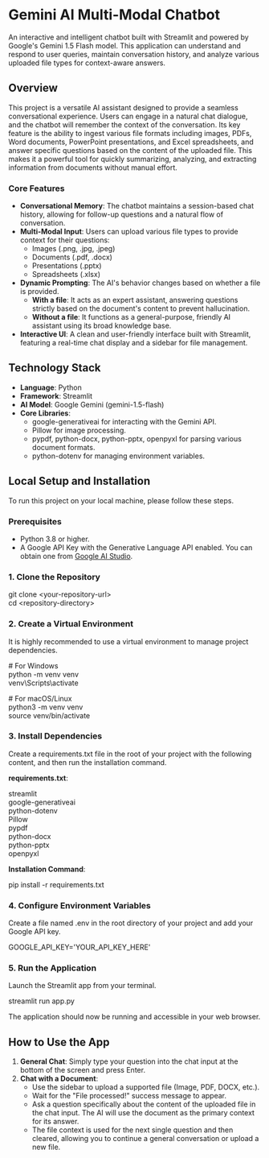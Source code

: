 # **Gemini AI Multi-Modal Chatbot**

An interactive and intelligent chatbot built with Streamlit and powered by Google's Gemini 1.5 Flash model. This application can understand and respond to user queries, maintain conversation history, and analyze various uploaded file types for context-aware answers.

## **Overview**

This project is a versatile AI assistant designed to provide a seamless conversational experience. Users can engage in a natural chat dialogue, and the chatbot will remember the context of the conversation. Its key feature is the ability to ingest various file formats including images, PDFs, Word documents, PowerPoint presentations, and Excel spreadsheets, and answer specific questions based on the content of the uploaded file. This makes it a powerful tool for quickly summarizing, analyzing, and extracting information from documents without manual effort.

### **Core Features**

* **Conversational Memory**: The chatbot maintains a session-based chat history, allowing for follow-up questions and a natural flow of conversation.  
* **Multi-Modal Input**: Users can upload various file types to provide context for their questions:  
  * Images (.png, .jpg, .jpeg)  
  * Documents (.pdf, .docx)  
  * Presentations (.pptx)  
  * Spreadsheets (.xlsx)  
* **Dynamic Prompting**: The AI's behavior changes based on whether a file is provided.  
  * **With a file**: It acts as an expert assistant, answering questions strictly based on the document's content to prevent hallucination.  
  * **Without a file**: It functions as a general-purpose, friendly AI assistant using its broad knowledge base.  
* **Interactive UI**: A clean and user-friendly interface built with Streamlit, featuring a real-time chat display and a sidebar for file management.

## **Technology Stack**

* **Language**: Python  
* **Framework**: Streamlit  
* **AI Model**: Google Gemini (gemini-1.5-flash)  
* **Core Libraries**:  
  * google-generativeai for interacting with the Gemini API.  
  * Pillow for image processing.  
  * pypdf, python-docx, python-pptx, openpyxl for parsing various document formats.  
  * python-dotenv for managing environment variables.

## **Local Setup and Installation**

To run this project on your local machine, please follow these steps.

### **Prerequisites**

* Python 3.8 or higher.  
* A Google API Key with the Generative Language API enabled. You can obtain one from [Google AI Studio](https://aistudio.google.com/app/apikey).

### **1\. Clone the Repository**

git clone \<your-repository-url\>  
cd \<repository-directory\>

### **2\. Create a Virtual Environment**

It is highly recommended to use a virtual environment to manage project dependencies.

\# For Windows  
python \-m venv venv  
venv\\Scripts\\activate

\# For macOS/Linux  
python3 \-m venv venv  
source venv/bin/activate

### **3\. Install Dependencies**

Create a requirements.txt file in the root of your project with the following content, and then run the installation command.

**requirements.txt**:

streamlit  
google-generativeai  
python-dotenv  
Pillow  
pypdf  
python-docx  
python-pptx  
openpyxl

**Installation Command**:

pip install \-r requirements.txt

### **4\. Configure Environment Variables**

Create a file named .env in the root directory of your project and add your Google API key.

GOOGLE\_API\_KEY='YOUR\_API\_KEY\_HERE'

### **5\. Run the Application**

Launch the Streamlit app from your terminal.

streamlit run app.py

The application should now be running and accessible in your web browser.

## **How to Use the App**

1. **General Chat**: Simply type your question into the chat input at the bottom of the screen and press Enter.  
2. **Chat with a Document**:  
   * Use the sidebar to upload a supported file (Image, PDF, DOCX, etc.).  
   * Wait for the "File processed\!" success message to appear.  
   * Ask a question specifically about the content of the uploaded file in the chat input. The AI will use the document as the primary context for its answer.  
   * The file context is used for the next single question and then cleared, allowing you to continue a general conversation or upload a new file.